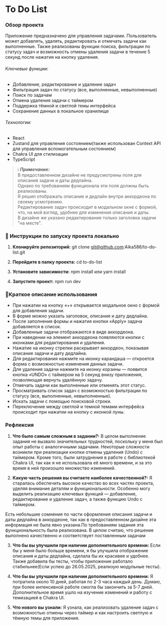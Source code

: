# To Do List

### Обзор проекта

Приложение предназначено для управления задачами. Пользователь может добавлять, удалять, редактировать и отмечать задачи как выполненные. Также реализованы функции поиска, фильтрации по статусу задач и возможность отмены удаления задачи в течение 5 секунд после нажатия на кнопку удаления.

######  Ключевые функции:

- Добавление, редактирование и удаление задач
- Фильтрация задач по статусу (все, выполненные, невыполненные)
- Поиск по задачам
- Отмена удаления задачи с таймером 
- Поддержка тёмной и светлой темы интерфейса
- Сохранение данных в локальное хранилище

###### Технологии:

- React
- Zustand для управления состоянием(также использован Context API для управления вспомогательным состоянием)
- Chakra UI для стилизации
- TypeScript

> ℹ️ ***Примечание:***  
> В предоставленном дизайне не предусмотрены поля для описания задачи и даты дедлайна.  
> Однако по требованиям функционала эти поля должны быть реализованы.  
> Я решил отображать описание и дедлайн внутри аккордеона по своему усмотрению.  
> Редактирование задач происходит в модальном окне с формой, что, на мой взгляд, удобнее для изменения описания и даты.  
> В дизайне же указано редактирование только заголовка задачи "на месте".

### 🚀 Инструкции по запуску проекта локально

1. **Клонируйте репозиторий:**
git clone git@github.com:Aika586/to-do-list.git

2. **Перейдите в папку проекта:**
cd to-do-list

3. **Установите зависимости:**
npm install или yarn install

4. **Запустите проект:**
npm run dev 

### 📝Краткое описание использования

- При нажатии на кнопку «+» открывается модальное окно с формой для добавления задачи.
- В форме можно указать заголовок, описание и дату дедлайна.
- После заполнения формы и нажатия кнопки «Apply» задача добавляется в список.
- Добавленные задачи отображаются в виде аккордеона.
- При наведении на элемент аккордеона появляются кнопки с иконками для редактирования и удаления.
- Нажатие на иконку стрелки раскрывает аккордеон, показывая описание задачи и дату дедлайна.
- Для редактирования нажмите на иконку карандаша — откроется форма с возможностью изменения данных задачи.
- Для удаления задачи нажмите на иконку корзины — появится кнопка «UNDO» с таймером на 5 секунд внизу приложения, позволяющая вернуть удалённую задачу.
- Отмечать задачи как выполненные или отменять этот статус.
- Просматривать список задач с возможностью фильтрации по статусу (все, выполненные, невыполненные).
- Искать задачи с помощью поисковой строки.
- Переключение между светлой и темной темами интерфейса происходит при нажатии на кнопку с иконкой луны.

### Рефлексия

1. **Что было самым сложным в задании?:**
В целом выполнение задания не вызвало значительных трудностей, поскольку у меня был опыт работы с аналогичными задачами. Некоторые сложности возникли при реализации кнопки отмены удаления (Undo) с таймером. Кроме того, были затруднения в работе с библиотекой Chakra UI, так как я не использовала её много времени, и за это время в ней произошло множество изменений.

2. **Какую часть решения вы считаете наиболее качественной?:**
Я старалась обеспечить высокое качество во всех частях проекта, уделяя внимание деталям и функциональности. Особенно могу выделить реализацию ключевых функций — добавление, редактирование и удаление задач, а также функцию Undo с таймером.

Есть небольшие сомнения по части оформления описания задачи и даты дедлайна в аккордеоне, так как в предоставленном дизайне эта информация не была явно указана.По требованиям задания эта функциональность была реализована. В целом считаю, что решение выполнено качественно и соответствует поставленным задачам

3. **Что бы вы улучшили при наличии дополнительного времени:**
Если бы у меня было больше времени, я бы улучшила отображение описания и даты дедлайна, сделала бы их красивее и удобнее. Также добавила бы тесты, чтобы приложение работало стабильнее(Если успею до 26.05.2025, реализую модульные тесты).

4. **Что бы вы улучшили при наличии дополнительного времени:**
Я потратила около 10 дней, работая по 2-3 часа каждый день. Думаю, при более интенсивной работе смогла бы закончить за 5-7 дней. Дополнительное время ушло на изучение изменений и работу с темизацией в Chakra UI.

5. **Что нового вы узнали:**
Я узнала, как реализовать удаление задач с возможностью отмены через таймер и как настроить светлую и тёмную темы для приложения.